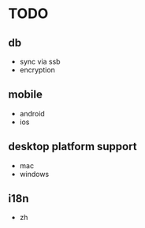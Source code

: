 # TODO

## db
- sync via ssb
- encryption

## mobile
- android
- ios

## desktop platform support
- mac
- windows

## i18n
- zh
